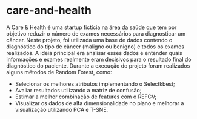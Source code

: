 # care-and-health
A Care &amp; Health é uma startup fictícia na área da saúde que tem por objetivo reduzir o número de exames necessários para diagnosticar um câncer. 
Neste projeto, foi utilizada uma base de dados contendo o diagnóstico do tipo de câncer (maligno ou benigno) e todos os exames realizados. A ideia principal era analisar esses dados e entender quais informações e exames realmente eram decisivos para o resultado final do diagnóstico do paciente.
Durante a execução do projeto foram realizados alguns métodos de Random Forest, como:
- Selecionar os melhores atributos implementando o Selectkbest;
- Avaliar resultados utilizando a matriz de confusão;
- Estimar a melhor combinação de features com o REFCV;
- Visualizar os dados de alta dimensionalidade no plano e melhorar a visualização utilizando PCA e T-SNE.
